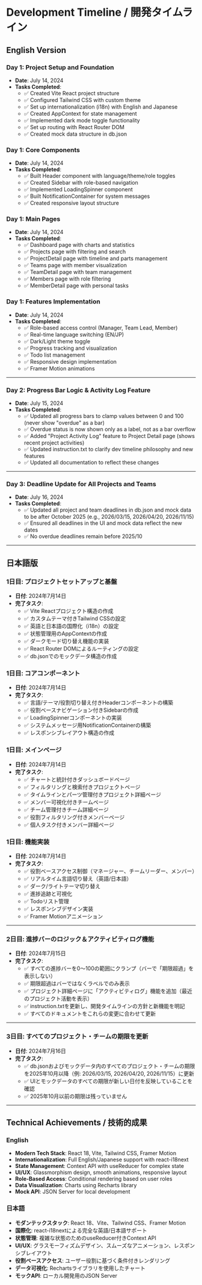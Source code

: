 # Development Timeline / 開発タイムライン

## English Version

### Day 1: Project Setup and Foundation
- **Date**: July 14, 2024
- **Tasks Completed**:
  - ✅ Created Vite React project structure
  - ✅ Configured Tailwind CSS with custom theme
  - ✅ Set up internationalization (i18n) with English and Japanese
  - ✅ Created AppContext for state management
  - ✅ Implemented dark mode toggle functionality
  - ✅ Set up routing with React Router DOM
  - ✅ Created mock data structure in db.json

### Day 1: Core Components
- **Date**: July 14, 2024
- **Tasks Completed**:
  - ✅ Built Header component with language/theme/role toggles
  - ✅ Created Sidebar with role-based navigation
  - ✅ Implemented LoadingSpinner component
  - ✅ Built NotificationContainer for system messages
  - ✅ Created responsive layout structure

### Day 1: Main Pages
- **Date**: July 14, 2024
- **Tasks Completed**:
  - ✅ Dashboard page with charts and statistics
  - ✅ Projects page with filtering and search
  - ✅ ProjectDetail page with timeline and parts management
  - ✅ Teams page with member visualization
  - ✅ TeamDetail page with team management
  - ✅ Members page with role filtering
  - ✅ MemberDetail page with personal tasks

### Day 1: Features Implementation
- **Date**: July 14, 2024
- **Tasks Completed**:
  - ✅ Role-based access control (Manager, Team Lead, Member)
  - ✅ Real-time language switching (EN/JP)
  - ✅ Dark/Light theme toggle
  - ✅ Progress tracking and visualization
  - ✅ Todo list management
  - ✅ Responsive design implementation
  - ✅ Framer Motion animations

---

### Day 2: Progress Bar Logic & Activity Log Feature
- **Date**: July 15, 2024
- **Tasks Completed**:
  - ✅ Updated all progress bars to clamp values between 0 and 100 (never show "overdue" as a bar)
  - ✅ Overdue status is now shown only as a label, not as a bar overflow
  - ✅ Added "Project Activity Log" feature to Project Detail page (shows recent project activities)
  - ✅ Updated instruction.txt to clarify dev timeline philosophy and new features
  - ✅ Updated all documentation to reflect these changes

---

### Day 3: Deadline Update for All Projects and Teams
- **Date**: July 16, 2024
- **Tasks Completed**:
  - ✅ Updated all project and team deadlines in db.json and mock data to be after October 2025 (e.g., 2026/03/15, 2026/04/20, 2026/11/15)
  - ✅ Ensured all deadlines in the UI and mock data reflect the new dates
  - ✅ No overdue deadlines remain before 2025/10

---

## 日本語版

### 1日目: プロジェクトセットアップと基盤
- **日付**: 2024年7月14日
- **完了タスク**:
  - ✅ Vite Reactプロジェクト構造の作成
  - ✅ カスタムテーマ付きTailwind CSSの設定
  - ✅ 英語と日本語の国際化（i18n）の設定
  - ✅ 状態管理用のAppContextの作成
  - ✅ ダークモード切り替え機能の実装
  - ✅ React Router DOMによるルーティングの設定
  - ✅ db.jsonでのモックデータ構造の作成

### 1日目: コアコンポーネント
- **日付**: 2024年7月14日
- **完了タスク**:
  - ✅ 言語/テーマ/役割切り替え付きHeaderコンポーネントの構築
  - ✅ 役割ベースナビゲーション付きSidebarの作成
  - ✅ LoadingSpinnerコンポーネントの実装
  - ✅ システムメッセージ用NotificationContainerの構築
  - ✅ レスポンシブレイアウト構造の作成

### 1日目: メインページ
- **日付**: 2024年7月14日
- **完了タスク**:
  - ✅ チャートと統計付きダッシュボードページ
  - ✅ フィルタリングと検索付きプロジェクトページ
  - ✅ タイムラインとパーツ管理付きプロジェクト詳細ページ
  - ✅ メンバー可視化付きチームページ
  - ✅ チーム管理付きチーム詳細ページ
  - ✅ 役割フィルタリング付きメンバーページ
  - ✅ 個人タスク付きメンバー詳細ページ

### 1日目: 機能実装
- **日付**: 2024年7月14日
- **完了タスク**:
  - ✅ 役割ベースアクセス制御（マネージャー、チームリーダー、メンバー）
  - ✅ リアルタイム言語切り替え（英語/日本語）
  - ✅ ダーク/ライトテーマ切り替え
  - ✅ 進捗追跡と可視化
  - ✅ Todoリスト管理
  - ✅ レスポンシブデザイン実装
  - ✅ Framer Motionアニメーション

---

### 2日目: 進捗バーのロジック＆アクティビティログ機能
- **日付**: 2024年7月15日
- **完了タスク**:
  - ✅ すべての進捗バーを0〜100の範囲にクランプ（バーで「期限超過」を表示しない）
  - ✅ 期限超過はバーではなくラベルでのみ表示
  - ✅ プロジェクト詳細ページに「アクティビティログ」機能を追加（最近のプロジェクト活動を表示）
  - ✅ instruction.txtを更新し、開発タイムラインの方針と新機能を明記
  - ✅ すべてのドキュメントをこれらの変更に合わせて更新

---

### 3日目: すべてのプロジェクト・チームの期限を更新
- **日付**: 2024年7月16日
- **完了タスク**:
  - ✅ db.jsonおよびモックデータ内のすべてのプロジェクト・チームの期限を2025年10月以降（例: 2026/03/15, 2026/04/20, 2026/11/15）に更新
  - ✅ UIとモックデータのすべての期限が新しい日付を反映していることを確認
  - ✅ 2025年10月以前の期限は残っていません

---

## Technical Achievements / 技術的成果

### English
- **Modern Tech Stack**: React 18, Vite, Tailwind CSS, Framer Motion
- **Internationalization**: Full English/Japanese support with react-i18next
- **State Management**: Context API with useReducer for complex state
- **UI/UX**: Glassmorphism design, smooth animations, responsive layout
- **Role-Based Access**: Conditional rendering based on user roles
- **Data Visualization**: Charts using Recharts library
- **Mock API**: JSON Server for local development

### 日本語
- **モダンテックスタック**: React 18、Vite、Tailwind CSS、Framer Motion
- **国際化**: react-i18nextによる完全な英語/日本語サポート
- **状態管理**: 複雑な状態のためのuseReducer付きContext API
- **UI/UX**: グラスモーフィズムデザイン、スムーズなアニメーション、レスポンシブレイアウト
- **役割ベースアクセス**: ユーザー役割に基づく条件付きレンダリング
- **データ可視化**: Rechartsライブラリを使用したチャート
- **モックAPI**: ローカル開発用のJSON Server 